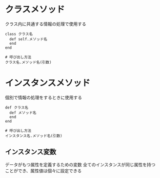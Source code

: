 # クラスメソッド
クラス内に共通する情報の処理で使用する

```
class クラス名
  def self.メソッド名
  end
end

# 呼び出し方法
クラス名.メソッド名(引数)
```





# インスタンスメソッド
個別で情報の処理をするときに使用する

```
def クラス名
  def メソッド名
  end
end

# 呼び出し方法
インスタンス名.メソッド名(引数)
```

## インスタンス変数
データがもつ属性を定義するための変数
全てのインスタンスが同じ属性を持つことができ、属性値は個々に設定できる